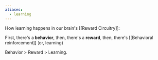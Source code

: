 ```yaml
---
aliases:
  - learning
---
```

How learning happens in our brain's [[Reward Circuitry]]:

First, there's a **behavior**, then, there's a **reward**, then, there's [[Behavioral reinforcement]] (or, learning)

Behavior > Reward > Learning.